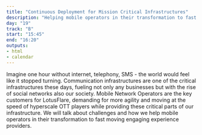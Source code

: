 ```yaml
---
title: "Continuous Deployment for Mission Critical Infrastructures"
description: "Helping mobile operators in their transformation to fast moving engaging experience providers."
day: "19"
track: "B"
start: "15:45"
end: "16:20"
outputs:
- html
- calendar
---
```


Imagine one hour without internet, telephony, SMS - the world would feel like it stopped turning. Communication infrastructures are one of the critical infrastructures these days, fueling not only any businesses but with the rise of social networks also our society. Mobile Network Operators are the key customers for LotusFlare, demanding for more agility and moving at the speed of hyperscale OTT players while providing these critical parts of our infrastructure. We will talk about challenges and how we help mobile operators in their transformation to fast moving engaging experience providers.
